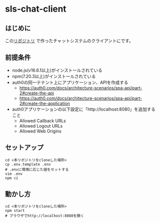 # sls-chat-client

## はじめに

この[リポジトリ](https://github.com/kaidouji85/sls-chat) で作ったチャットシステムのクライアントにです。

## 前提条件

* node.js(v16.6.1以上)がインストールされている
* npm(7.20.3以上)がインストールされている
* auth0の同一テナント上にアプリケーション、APIを作成する
  * https://auth0.com/docs/architecture-scenarios/spa-api/part-2#create-the-api
  * https://auth0.com/docs/architecture-scenarios/spa-api/part-2#create-the-application
* auth0アプリケーションの以下設定に「http://localhost:8080」を追加すること
  * Allowed Callback URLs
  * Allowed Logout URLs
  * Allowed Web Origins

## セットアップ

```shell
cd <本リポジトリをcloneした場所>
cp .env.template .env
# .envに環境に応じた値をセットする
vim .env
npm ci
```

## 動かし方

```shell
cd <本リポジトリをcloneした場所>
npm start
# ブラウザでhttp://localhost:8080を開く
```